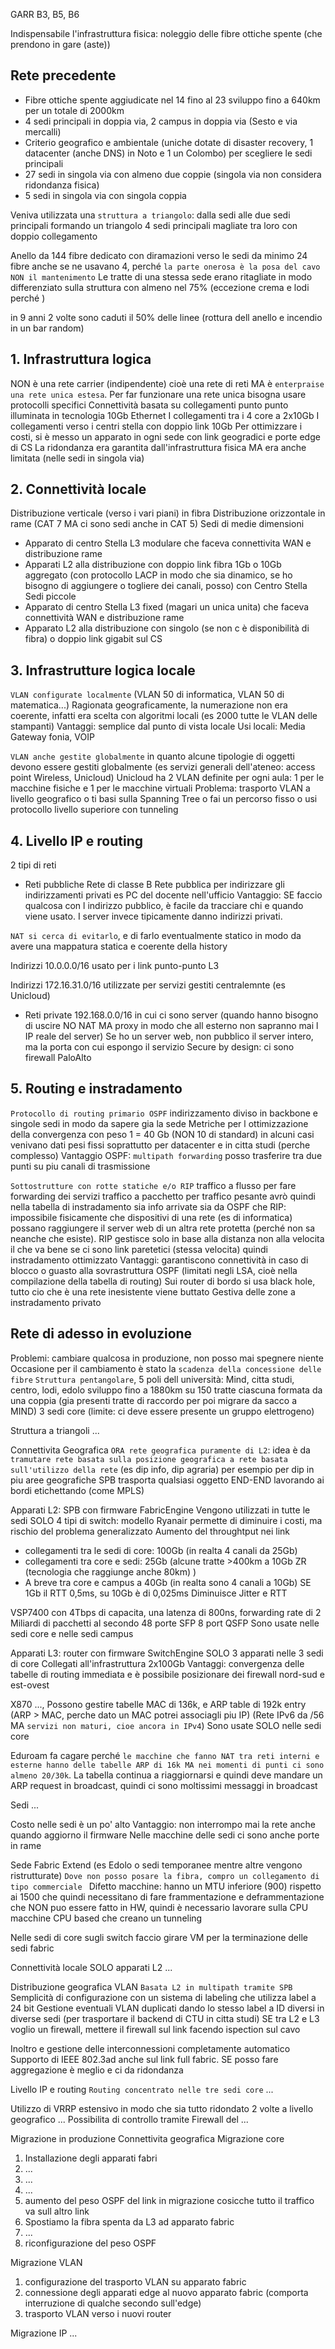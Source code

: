 GARR B3, B5, B6

Indispensabile l'infrastruttura fisica: noleggio delle fibre ottiche spente (che prendono in gare (aste))

## Rete precedente
- Fibre ottiche spente aggiudicate nel 14 fino al 23 sviluppo fino a 640km per un totale di 2000km
- 4 sedi principali in doppia via, 2 campus in doppia via (Sesto e via mercalli)
- Criterio geografico e ambientale (uniche dotate di disaster recovery, 1 datacenter (anche DNS) in Noto e 1 un Colombo) per scegliere le sedi principali 
- 27 sedi in singola via con almeno due coppie (singola via non considera ridondanza fisica)
- 5 sedi in singola via con singola coppia

Veniva utilizzata una `struttura a triangolo`: dalla sedi alle due sedi principali formando un triangolo
4 sedi principali magliate tra loro con doppio collegamento

Anello da 144 fibre dedicato con diramazioni verso le sedi da minimo 24 fibre anche se ne usavano 4, perché `la parte onerosa è la posa del cavo NON il mantenimento` 
Le tratte di una stessa sede erano ritagliate in modo differenziato sulla struttura con almeno nel 75% (eccezione crema e lodi perché )

in 9 anni 2 volte sono caduti il 50% delle linee (rottura dell anello e incendio in un bar random)

## 1. Infrastruttura logica
NON è una rete carrier (indipendente) cioè una rete di reti MA è `enterpraise una rete unica estesa`. Per far funzionare una rete unica bisogna usare protocolli specifici
Connettività basata su collegamenti punto punto illuminata in tecnologia 10Gb Ethernet
I collegamenti tra i 4 core a 2x10Gb 
I collegamenti verso i centri stella con doppio link 10Gb
Per ottimizzare i costi, si è messo un apparato in ogni sede con link geogradici e porte edge di CS
La ridondanza era garantita dall'infrastruttura fisica MA era anche limitata (nelle sedi in singola via)

## 2. Connettività locale
Distribuzione verticale (verso i vari piani) in fibra 
Distribuzione orizzontale in rame (CAT 7 MA ci sono sedi anche in CAT 5)
Sedi di medie dimensioni 
- Apparato di centro Stella L3 modulare che faceva connettivita WAN e distribuzione rame
- Apparati L2 alla distribuzione con doppio link fibra 1Gb o 10Gb aggregato (con protocollo LACP in modo che sia dinamico, se ho bisogno di aggiungere o togliere dei canali, posso) con Centro Stella
Sedi piccole
- Apparato di centro Stella L3 fixed (magari un unica unita) che faceva connettività WAN e distribuzione rame
- Apparato L2 alla distribuzione con singolo (se non c è disponibilità di fibra) o doppio link gigabit sul CS


## 3. Infrastrutture logica locale
`VLAN configurate localmente` (VLAN 50 di informatica, VLAN 50 di matematica...)
Ragionata geograficamente, la numerazione non era coerente, infatti era scelta con algoritmi locali (es 2000 tutte le VLAN delle stampanti)
Vantaggi: semplice dal punto di vista locale
Usi locali: Media Gateway fonia, VOIP

`VLAN anche gestite globalmente` in quanto alcune tipologie di oggetti devono essere gestiti globalmente (es servizi generali dell'ateneo: access point Wireless, Unicloud)
Unicloud ha 2 VLAN definite per ogni aula: 1 per le macchine fisiche e 1 per le macchine virtuali
Problema: trasporto VLAN a livello geografico o ti basi sulla Spanning Tree o fai un percorso fisso o usi protocollo livello superiore con tunneling 

## 4. Livello IP e routing
2 tipi di reti
- Reti pubbliche
Rete di classe B
Rete pubblica per indirizzare gli indirizzamenti privati es PC del docente nell'ufficio
Vantaggio: SE faccio qualcosa con l indirizzo pubblico, è facile da tracciare chi e quando viene usato. 
I server invece tipicamente danno indirizzi privati. 

`NAT si cerca di evitarlo`, e di farlo eventualmente statico in modo da avere una mappatura statica e coerente della history

Indirizzi 10.0.0.0/16 usato per i link punto-punto L3

Indirizzi 172.16.31.0/16 utilizzate per servizi gestiti centralemnte (es Unicloud)

- Reti private 192.168.0.0/16 in cui ci sono server (quando hanno bisogno di uscire NO NAT MA proxy in modo che all esterno non sapranno mai l IP reale del server)
Se ho un server web, non pubblico il server intero, ma la porta con cui espongo il servizio
Secure by design: ci sono firewall PaloAlto

## 5. Routing e instradamento
`Protocollo di routing primario OSPF`
indirizzamento diviso in backbone e singole sedi in modo da sapere gia la sede
Metriche per l ottimizzazione della convergenza con peso 1 = 40 Gb (NON 10 di standard)
in alcuni casi venivano dati pesi fissi soprattutto per datacenter e in citta studi (perche complesso)
Vantaggio OSPF: `multipath forwarding` posso trasferire tra due punti su piu canali di trasmissione 

`Sottostrutture con rotte statiche e/o RIP`
traffico a flusso per fare forwarding dei servizi
traffico a pacchetto per traffico pesante
avrò quindi nella tabella di instradamento sia info arrivate sia da OSPF che RIP: impossibile fisicamente che dispositivi di una rete (es di informatica) possano raggiungere il server web di un altra rete protetta (perché non sa neanche che esiste). 
RIP gestisce solo in base alla distanza non alla velocita il che va bene se ci sono link paretetici (stessa velocita) quindi instradamento ottimizzato
Vantaggi: garantiscono connettività in caso di blocco o guasto alla sovrastruttura OSPF (limitati negli LSA, cioè nella compilazione della tabella di routing)
Sui router di bordo si usa black hole, tutto cio che è una rete inesistente viene buttato
Gestiva delle zone a instradamento privato


## Rete di adesso in evoluzione
Problemi: cambiare qualcosa in produzione, non posso mai spegnere niente
Occasione per il cambiamento è stato la `scadenza della concessione delle fibre`
`Struttura pentangolare`, 5 poli dell università: Mind, citta studi, centro, lodi, edolo 
sviluppo fino a 1880km su 150 tratte ciascuna formata da una coppia (gia presenti tratte di raccordo per poi migrare da sacco a MIND)
3 sedi core (limite: ci deve essere presente un gruppo elettrogeno)

Struttura a triangoli
...

Connettivita Geografica
`ORA rete geografica puramente di L2`: idea è da` tramutare rete basata sulla posizione geografica a rete basata sull'utilizzo della rete` (es dip info, dip agraria) per esempio per dip in piu aree geografiche
SPB trasporta qualsiasi oggetto END-END lavorando ai bordi etichettando (come MPLS)

Apparati L2: SPB con firmware FabricEngine
Vengono utilizzati in tutte le sedi
SOLO 4 tipi di switch: modello Ryanair permette di diminuire i costi, ma rischio del problema generalizzato 
Aumento del throughtput nei link
- collegamenti tra le sedi di core: 100Gb (in realta 4 canali da 25Gb)
- collegamenti tra core e sedi: 25Gb (alcune tratte >400km a 10Gb ZR (tecnologia che raggiunge anche 80km) )
- A breve tra core e campus a 40Gb (in realta sono 4 canali a 10Gb)
SE 1Gb il RTT 0,5ms, su 10Gb è di 0,025ms
Diminuisce Jitter e RTT

VSP7400 con 4Tbps di capacita, una latenza di 800ns, forwarding rate di 2 Miliardi di pacchetti al secondo
48 porte SFP 
8 port QSFP
Sono usate nelle sedi core e nelle sedi campus

Apparati L3: router con firmware SwitchEngine
SOLO 3 apparati nelle 3 sedi di core
Collegati all'infrastruttura 2x100Gb 
Vantaggi: convergenza delle tabelle di routing immediata e è possibile posizionare dei firewall nord-sud e est-ovest 

X870 ...,
Possono gestire tabelle MAC di 136k, e ARP table di 192k entry (ARP > MAC, perche dato un MAC potrei associagli piu IP) (Rete IPv6 da /56 MA `servizi non maturi, cioe ancora in IPv4`)
Sono usate SOLO nelle sedi core

Eduroam fa cagare perché `le macchine che fanno NAT tra reti interni e esterne hanno delle tabelle ARP di 16k MA nei momenti di punti ci sono almeno 20/30k`. La tabella continua a riaggiornarsi e quindi deve mandare un ARP request in broadcast, quindi ci sono moltissimi messaggi in broadcast

Sedi
...


Costo nelle sedi è un po' alto
Vantaggio: non interrompo mai la rete anche quando aggiorno il firmware 
Nelle macchine delle sedi ci sono anche porte in rame 

Sede Fabric Extend (es Edolo o sedi temporanee mentre altre vengono ristrutturate)
`Dove non posso posare la fibra, compro un collegamento di tipo commerciale `
Difetto macchine: hanno un MTU inferiore (900) rispetto ai 1500 che quindi necessitano di fare frammentazione e deframmentazione che NON puo essere fatto in HW, quindi è necessario lavorare sulla CPU
macchine CPU based che creano un tunneling 

Nelle sedi di core sugli switch faccio girare VM per la terminazione delle sedi fabric


Connettività locale
SOLO apparati L2
...

Distribuzione geografica VLAN
`Basata L2 in multipath tramite SPB`
Semplicità di configurazione con un sistema di labeling che utilizza label a 24 bit
Gestione eventuali VLAN duplicati dando lo stesso label a ID diversi in diverse sedi (per trasportare il backend di CTU in citta studi)
SE tra L2 e L3 voglio un firewall, mettere il firewall sul link facendo ispection sul cavo

Inoltro e gestione delle interconnessioni completamente automatico 
Supporto di IEEE 802.3ad anche sul link full fabric. SE posso fare aggregazione è meglio e ci da ridondanza


Livello IP e routing
`Routing concentrato nelle tre sedi core`
...

Utilizzo di VRRP estensivo in modo che sia tutto ridondato 2 volte a livello geografico
...
Possibilita di controllo tramite Firewall del ...



Migrazione in produzione 
Connettivita geografica
Migrazione core
1. Installazione degli apparati fabri
2. ...
3. ...
4. ...
5. aumento del peso OSPF del link in migrazione cosicche tutto il traffico va sull altro link
6. Spostiamo la fibra spenta da L3 ad apparato fabric
7. ...
8. riconfigurazione del peso OSPF

Migrazione VLAN
1. configurazione del trasporto VLAN su apparato fabric
2. connessione degli apparati edge al nuovo apparato fabric (comporta interruzione di qualche secondo sull'edge)
3. trasporto VLAN verso i nuovi router

Migrazione IP 
...

